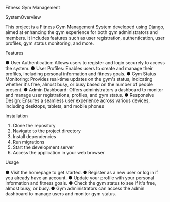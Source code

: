 Fitness Gym Management 

SystemOverview

This project is a Fitness Gym Management System developed using Django, aimed at enhancing the gym experience for both gym administrators and members. It includes features such as user registration, authentication, user profiles, gym status monitoring, and more.

Features

● User Authentication: Allows users to register and login securely to access the system.
● User Profiles: Enables users to create and manage their profiles, including personal information and fitness goals.
● Gym Status Monitoring: Provides real-time updates on the gym's status, indicating whether it's free, almost busy, or busy based on the number of people present.
● Admin Dashboard: Offers administrators a dashboard to monitor and manage user registrations, profiles, and gym status.
● Responsive Design: Ensures a seamless user experience across various devices, including desktops, tablets, and mobile phones

Installation
1. Clone the repository
2. Navigate to the project directory
3. Install dependencies
4. Run migrations
5. Start the development server
6. Access the application in your web browser

Usage

● Visit the homepage to get started.
● Register as a new user or log in if you already have an account.
● Update your profile with your personal information and fitness goals.
● Check the gym status to see if it's free, almost busy, or busy.
● Gym administrators can access the admin dashboard to manage users and monitor gym status. 
